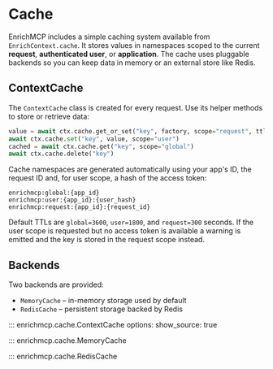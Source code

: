# Cache

EnrichMCP includes a simple caching system available from `EnrichContext.cache`.
It stores values in namespaces scoped to the current **request**, **authenticated user**, or **application**.
The cache uses pluggable backends so you can keep data in memory or an external store like Redis.

## ContextCache

The `ContextCache` class is created for every request. Use its helper methods to
store or retrieve data:

```python
value = await ctx.cache.get_or_set("key", factory, scope="request", ttl=None)
await ctx.cache.set("key", value, scope="user")
cached = await ctx.cache.get("key", scope="global")
await ctx.cache.delete("key")
```

Cache namespaces are generated automatically using your app's ID, the request ID
and, for user scope, a hash of the access token:

```
enrichmcp:global:{app_id}
enrichmcp:user:{app_id}:{user_hash}
enrichmcp:request:{app_id}:{request_id}
```

Default TTLs are `global=3600`, `user=1800`, and `request=300` seconds. If the
user scope is requested but no access token is available a warning is emitted
and the key is stored in the request scope instead.

## Backends

Two backends are provided:

- `MemoryCache` – in-memory storage used by default
- `RedisCache` – persistent storage backed by Redis

::: enrichmcp.cache.ContextCache
    options:
        show_source: true

::: enrichmcp.cache.MemoryCache

::: enrichmcp.cache.RedisCache
